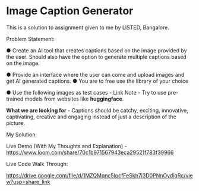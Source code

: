 # Image Caption Generator

This is a solution to assignment given to me by LISTED, Bangalore.


Problem Statement: 

● Create an AI tool that creates captions based on the image provided by the user. Should also have
the option to generate multiple captions based on the image.

● Provide an interface where the user can come and upload images and get AI generated captions. ●
You are to free use the library of your choice

● Use the following images as test cases - Link
Note - Try to use pre-trained models from websites like **huggingface**.

**What we are looking for** - Captions should be catchy, exciting, innovative, captivating, creative and
engaging instead of just a description of the picture.

My Solution:

Live Demo (With My Thoughts and Explanation) - https://www.loom.com/share/70c1b971567943eca29521f783f39966


Live Code Walk Through:

https://drive.google.com/file/d/1MZQMqnc5locfFeSkh7i3D0PNnOydiqRc/view?usp=share_link

